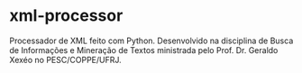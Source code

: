 # xml-processor
Processador de XML feito com Python. Desenvolvido na disciplina de Busca de Informações e Mineração de Textos ministrada pelo Prof. Dr. Geraldo Xexéo no PESC/COPPE/UFRJ.
